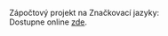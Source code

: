 Zápočtový projekt na Značkovací jazyky:   
Dostupne online [zde](https://lukas-jirusek.github.io/projekt/).
